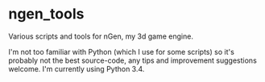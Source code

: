 ngen_tools
==========

Various scripts and tools for nGen, my 3d game engine.

I'm not too familiar with Python (which I use for some scripts) so it's probably not the best source-code, any tips and improvement suggestions welcome. I'm currently using Python 3.4.
